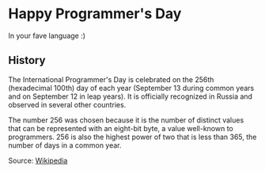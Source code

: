 Happy Programmer's Day
======================

In your fave language :)

History
-------

The International Programmer's Day is celebrated on the 256th (hexadecimal 100th) day of each year (September 13 during common years and on September 12 in leap years). It is officially recognized in Russia and observed in several other countries.

The number 256 was chosen because it is the number of distinct values that can be represented with an eight-bit byte, a value well-known to programmers. 256 is also the highest power of two that is less than 365, the number of days in a common year.

Source:
[Wikipedia](https://en.wikipedia.org/wiki/Day_of_the_Programmer)
